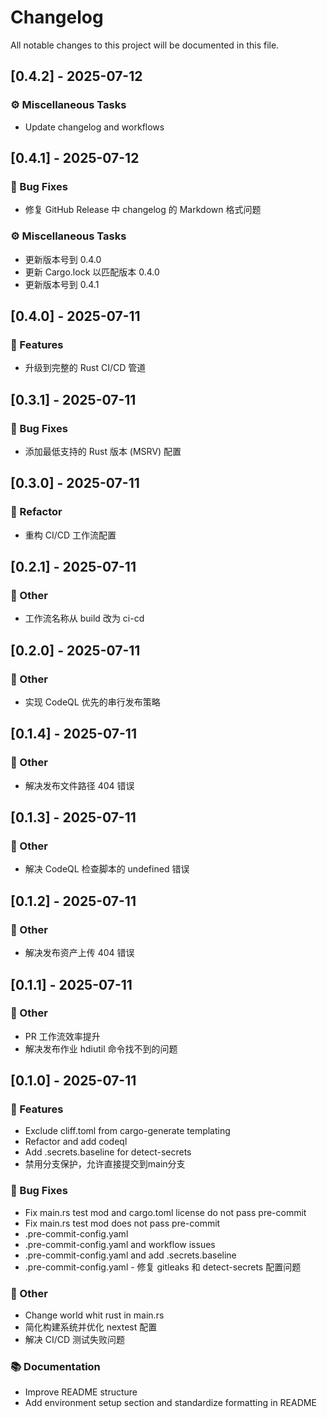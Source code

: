 # Changelog

All notable changes to this project will be documented in this file.

## [0.4.2] - 2025-07-12

### ⚙️ Miscellaneous Tasks

- Update changelog and workflows

## [0.4.1] - 2025-07-12

### 🐛 Bug Fixes

- 修复 GitHub Release 中 changelog 的 Markdown 格式问题

### ⚙️ Miscellaneous Tasks

- 更新版本号到 0.4.0
- 更新 Cargo.lock 以匹配版本 0.4.0
- 更新版本号到 0.4.1

## [0.4.0] - 2025-07-11

### 🚀 Features

- 升级到完整的 Rust CI/CD 管道

## [0.3.1] - 2025-07-11

### 🐛 Bug Fixes

- 添加最低支持的 Rust 版本 (MSRV) 配置

## [0.3.0] - 2025-07-11

### 🚜 Refactor

- 重构 CI/CD 工作流配置

## [0.2.1] - 2025-07-11

### 💼 Other

- 工作流名称从 build 改为 ci-cd

## [0.2.0] - 2025-07-11

### 💼 Other

- 实现 CodeQL 优先的串行发布策略

## [0.1.4] - 2025-07-11

### 💼 Other

- 解决发布文件路径 404 错误

## [0.1.3] - 2025-07-11

### 💼 Other

- 解决 CodeQL 检查脚本的 undefined 错误

## [0.1.2] - 2025-07-11

### 💼 Other

- 解决发布资产上传 404 错误

## [0.1.1] - 2025-07-11

### 💼 Other

- PR 工作流效率提升
- 解决发布作业 hdiutil 命令找不到的问题

## [0.1.0] - 2025-07-11

### 🚀 Features

- Exclude cliff.toml from cargo-generate templating
- Refactor and add codeql
- Add .secrets.baseline for detect-secrets
- 禁用分支保护，允许直接提交到main分支

### 🐛 Bug Fixes

- Fix main.rs test mod and cargo.toml license do not pass pre-commit
- Fix main.rs test mod does not pass pre-commit
- .pre-commit-config.yaml
- .pre-commit-config.yaml and workflow issues
- .pre-commit-config.yaml and add .secrets.baseline
- .pre-commit-config.yaml - 修复 gitleaks 和 detect-secrets 配置问题

### 💼 Other

- Change world whit rust in main.rs
- 简化构建系统并优化 nextest 配置
- 解决 CI/CD 测试失败问题

### 📚 Documentation

- Improve README structure
- Add environment setup section and standardize formatting in README

<!-- generated by git-cliff -->
